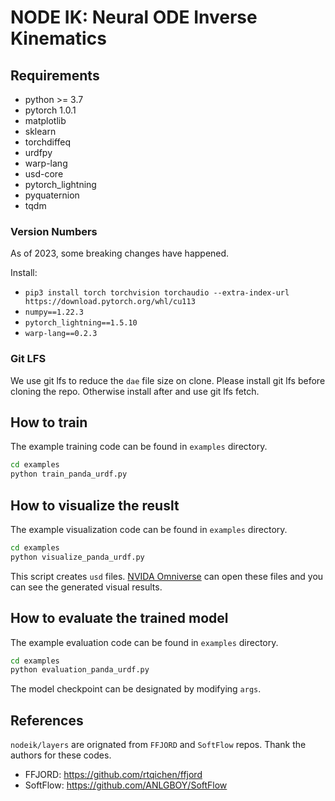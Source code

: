 # NODE IK: Neural ODE Inverse Kinematics


## Requirements
- python >= 3.7
- pytorch 1.0.1
- matplotlib
- sklearn
- torchdiffeq
- urdfpy
- warp-lang
- usd-core
- pytorch_lightning
- pyquaternion
- tqdm

### Version Numbers
As of 2023, some breaking changes have happened. 

Install:
- `pip3 install torch torchvision torchaudio --extra-index-url https://download.pytorch.org/whl/cu113`
- `numpy==1.22.3`
- `pytorch_lightning==1.5.10`
- `warp-lang==0.2.3`

### Git LFS
We use git lfs to reduce the `dae` file size on clone. Please install git lfs before cloning the repo. Otherwise install after and use git lfs fetch. 

## How to train
The example training code can be found in `examples` directory.
```sh
cd examples
python train_panda_urdf.py
```

## How to visualize the reuslt
The example visualization code can be found in `examples` directory.

```sh
cd examples
python visualize_panda_urdf.py
```

This script creates `usd` files. [NVIDA Omniverse](https://developer.nvidia.com/nvidia-omniverse-platform) can open these files and you can see the generated visual results.

## How to evaluate the trained model
The example evaluation code can be found in `examples` directory.

```sh
cd examples
python evaluation_panda_urdf.py
```

The model checkpoint can be designated by modifying `args`.

## References
`nodeik/layers` are orignated from `FFJORD` and `SoftFlow` repos. Thank the authors for these codes.
- FFJORD: https://github.com/rtqichen/ffjord
- SoftFlow: https://github.com/ANLGBOY/SoftFlow
